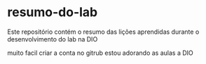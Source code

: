 # resumo-do-lab
Este repositório contém o resumo das lições aprendidas durante o desenvolvimento do lab na DIO

muito facil criar a conta no gitrub estou adorando as aulas a DIO 
